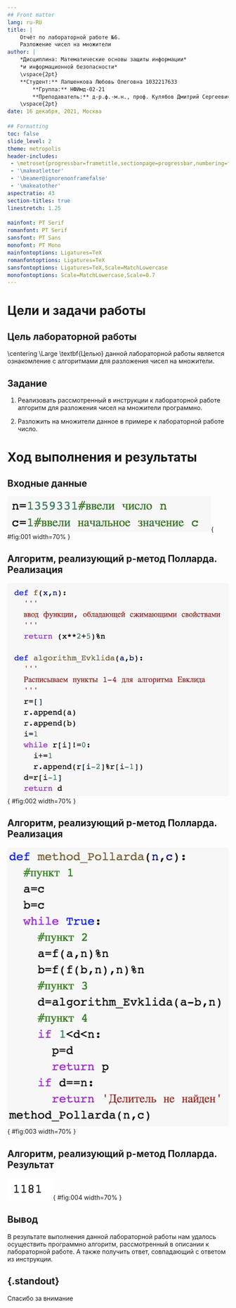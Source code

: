 ```yaml
---
## Front matter
lang: ru-RU
title: |
    Отчёт по лабораторной работе №6.  
    Разложение чисел на множители
author: |
    *Дисциплина: Математические основы защиты информации*  
    *и информационной безопасности*  
    \vspace{2pt}
    **Студент:** Лапшенкова Любовь Олеговна 1032217633  
		**Группа:** НФИмд-02-21  
		**Преподаватель:** д-р.ф.-м.н., проф. Кулябов Дмитрий Сергеевич
    \vspace{2pt}
date: 16 декабря, 2021, Москва

## Formatting
toc: false
slide_level: 2
theme: metropolis
header-includes:
 - \metroset{progressbar=frametitle,sectionpage=progressbar,numbering=fraction}
 - '\makeatletter'
 - '\beamer@ignorenonframefalse'
 - '\makeatother'
aspectratio: 43
section-titles: true
linestretch: 1.25

mainfont: PT Serif
romanfont: PT Serif
sansfont: PT Sans
monofont: PT Mono
mainfontoptions: Ligatures=TeX
romanfontoptions: Ligatures=TeX
sansfontoptions: Ligatures=TeX,Scale=MatchLowercase
monofontoptions: Scale=MatchLowercase,Scale=0.7
---
```


# Цели и задачи работы

## Цель лабораторной работы

\centering \Large \textbf{Целью} данной лабораторной работы является ознакомление с алгоритмами для разложения чисел на множители.

## Задание

1. Реализовать рассмотренный в инструкции к лабораторной работе алгоритм для разложения чисел на множители программно.

2. Разложить на множители данное в примере к лабораторной работе число.

# Ход выполнения и результаты

## Входные данные

![Входные данные для реализации алгоритма для разложения чисел на множители](image/1.png){ #fig:001 width=70% }

## Алгоритм, реализующий p-метод Полларда. Реализация

![Реализация алгоритма p-метод Полларда](image/2.png){ #fig:002 width=70% }

## Алгоритм, реализующий p-метод Полларда. Реализация

![Реализация алгоритма p-метод Полларда](image/3.png){ #fig:003 width=70% }

## Алгоритм, реализующий p-метод Полларда.  Результат

![Результат реализации алгоритма p-метод Полларда на примере](image/r1.png){ #fig:004 width=70% }

## Вывод

В результате выполнения данной лабораторной работы нам удалось осуществить программно алгоритм, рассмотренный в описании к лабораторной работе. А также получить ответ, совпадающий с ответом из инструкции.

## {.standout}

Спасибо за внимание
